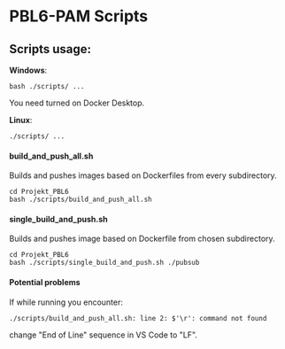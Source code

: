 # PBL6-PAM Scripts

## Scripts usage:
**Windows**:
```
bash ./scripts/ ...
```
You need turned on Docker Desktop.

**Linux**:
```
./scripts/ ...
```

#### build_and_push_all.sh
Builds and pushes images based on Dockerfiles from every subdirectory.
```
cd Projekt_PBL6 
bash ./scripts/build_and_push_all.sh
```

#### single_build_and_push.sh
Builds and pushes image based on Dockerfile from chosen subdirectory.
```
cd Projekt_PBL6 
bash ./scripts/single_build_and_push.sh ./pubsub
```

#### Potential problems
If while running you encounter:
```
./scripts/build_and_push_all.sh: line 2: $'\r': command not found
```
change "End of Line" sequence in VS Code to "LF".